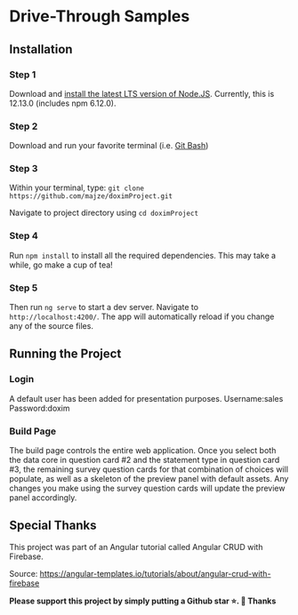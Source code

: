 # Drive-Through Samples
## Installation
### Step 1
Download and [install the latest LTS version of Node.JS](https://nodejs.org/en/download/). Currently, this is 12.13.0 (includes npm 6.12.0).

### Step 2
Download and run your favorite terminal (i.e. [Git Bash](https://gitforwindows.org/))

### Step 3
Within your terminal, type:
`git clone https://github.com/majze/doximProject.git`

Navigate to project directory using `cd doximProject`

### Step 4
Run `npm install` to install all the required dependencies. This may take a while, go make a cup of tea!

### Step 5
Then run `ng serve` to start a dev server.
Navigate to `http://localhost:4200/`. The app will automatically reload if you change any of the source files.

## Running the Project
### Login
A default user has been added for presentation purposes. Username:sales Password:doxim

### Build Page
The build page controls the entire web application. Once you select both the data core in question card #2 and the statement type in question card #3, the remaining survey question cards for that combination of choices will populate, as well as a skeleton of the preview panel with default assets. Any changes you make using the survey question cards will update the preview panel accordingly.

## Special Thanks
This project was part of an Angular tutorial called Angular CRUD with Firebase.

Source: https://angular-templates.io/tutorials/about/angular-crud-with-firebase

**Please support this project by simply putting a Github star ⭐. 🙏 Thanks**
